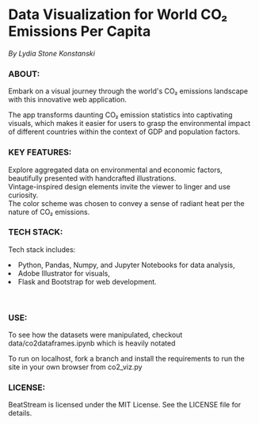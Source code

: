 # Data Visualization for World CO₂ Emissions Per Capita <br>
*By Lydia Stone Konstanski*

### ABOUT:
<p>Embark on a visual journey through the world's CO₂ emissions landscape with this innovative web application.</p>
<p>The app transforms daunting CO₂ emission statistics into captivating visuals, which makes it easier for users to grasp the environmental impact of different countries within the context of GDP and population factors.</p>

### KEY FEATURES:
<p>Explore aggregated data on environmental and economic factors, beautifully presented with handcrafted illustrations.
<br>Vintage-inspired design elements invite the viewer to linger and use curiosity.<br>
The color scheme was chosen to convey a sense of radiant heat per the nature of CO₂ emissions.</p>

### TECH STACK: 
Tech stack includes: <li>Python, Pandas, Numpy, and Jupyter Notebooks for data analysis, <li>Adobe Illustrator for visuals, <li>Flask and Bootstrap for web development.</p> 
<br>

### USE:
<p>To see how the datasets were manipulated, checkout data/co2dataframes.ipynb which is heavily notated</p>
<p>To run on localhost, fork a branch and install the requirements to run the site in your own browser from co2_viz.py</p>

### LICENSE:
<p>BeatStream is licensed under the MIT License. See the LICENSE file for details.</p>